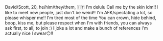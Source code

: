 David/Scott, 20, he/him/they/them, 🇮🇹
I'm delulu
Call me by the skin idm‼
I like to meet new people, just don't be weird‼
I'm AFK/spectating a lot, so please whisper me‼
I'm tired most of the time 
You can crown, hide behind, boop, kiss me, but please respect when I'm with friends, you can always ask first, to all, to join :)
I joke a lot and make a bunch of references 
I'm actually nice I swear😔‼
